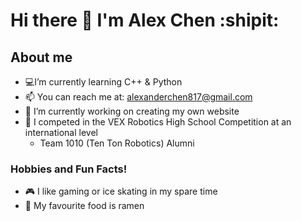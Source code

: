 # Hi there 👋 I'm Alex Chen :shipit:
## About me
- 💻I’m currently learning C++ & Python
- 📫 You can reach me at: alexanderchen817@gmail.com
- 🔭 I’m currently working on creating my own website
- 🤖 I competed in the VEX Robotics High School Competition at an international level
  - Team 1010 (Ten Ton Robotics) Alumni
### Hobbies and Fun Facts!
- 🎮 I like gaming or ice skating in my spare time
- 🍜 My favourite food is ramen
